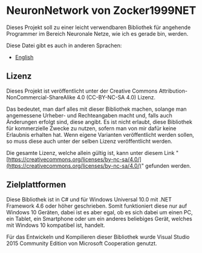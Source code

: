 # **NeuronNetwork** von Zocker1999NET

Dieses Projekt soll zu einer leicht verwendbaren Bibliothek für angehende Programmer im Bereich Neuronale Netze, wie ich es gerade bin, werden.

Diese Datei gibt es auch in anderen Sprachen:

* [English]("README.md")

## Lizenz

Dieses Projekt ist veröffentlicht unter der Creative Commons Attribution-NonCommercial-ShareAlike 4.0 (CC-BY-NC-SA 4.0) Lizenz.

Das bedeutet, man darf alles mit dieser Bibliothek machen, solange man angemessene Urheber- und Rechteangaben macht und, falls auch Änderungen erfolgt sind, diese angibt.
Es ist nicht erlaubt, diese Bibliothek für kommerzielle Zwecke zu nutzen, sofern man von mir dafür keine Erlaubnis erhalten hat.
Wenn eigene Varianten veröffentlicht werden sollen, so muss diese auch unter der selben Lizenz veröffentlicht werden.

Die gesamte Lizenz, welche allein gültig ist, kann unter diesem Link "[https://creativecommons.org/licenses/by-nc-sa/4.0/](https://creativecommons.org/licenses/by-nc-sa/4.0/)" gefunden werden.

## Zielplattformen

Diese Bibliothek ist in C# und für Windows Universal 10.0 mit .NET Framework 4.6 oder höher geschrieben.
Somit funktioniert diese nur auf Windows 10 Geräten, dabei ist es aber egal, ob es sich dabei um einen PC, ein Tablet, ein Smartphone oder um ein anderes beliebiges Gerät, welches mit Windows 10 kompatibel ist, handelt.

Für das Entwickeln und Kompilieren dieser Bibliothek wurde Visual Studio 2015 Community Edition von Microsoft Cooperation genutzt.